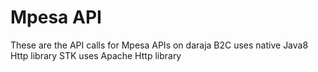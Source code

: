 # Mpesa API
 These are the API calls for Mpesa APIs on daraja
 B2C uses native Java8 Http library
 STK uses Apache Http library